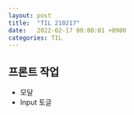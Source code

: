 ```yaml
---
layout: post
title:  "TIL 210217"
date:   2022-02-17 00:00:01 +0900
categories: TIL
---
```


## 프론트 작업
- 모달
- Input 토글
